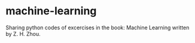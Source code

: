 # machine-learning
Sharing python codes of excercises in the book: Machine Learning written by Z. H. Zhou.
